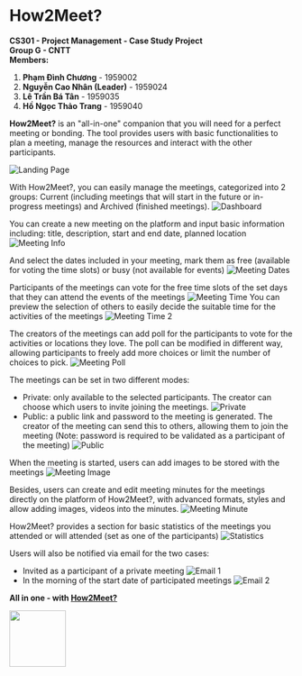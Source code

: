 # How2Meet?

**CS301 - Project Management - Case Study Project**\
**Group G - CNTT**\
**Members:** </br>

1. **Phạm Đình Chương** - 1959002
2. **Nguyễn Cao Nhân (Leader)** - 1959024
3. **Lê Trần Bá Tân** - 1959035
4. **Hồ Ngọc Thảo Trang** - 1959040

**How2Meet?** is an "all-in-one" companion that you will need for a perfect meeting or bonding. The tool provides users with basic functionalities to plan a meeting, manage the resources and interact with the other participants.

![Landing Page](https://firebasestorage.googleapis.com/v0/b/how2meetntt.appspot.com/o/readme%2FScreenshot%202022-07-25%2014.04.50.png?alt=media&token=0e759644-f03f-4d14-bc34-5269828a186a)

With How2Meet?, you can easily manage the meetings, categorized into 2 groups: Current (including meetings that will start in the future or in-progress meetings) and Archived (finished meetings).
![Dashboard](https://firebasestorage.googleapis.com/v0/b/how2meetntt.appspot.com/o/readme%2FScreenshot%202022-07-25%2014.14.54.png?alt=media&token=e87b893f-8cb0-457b-abaf-fea537d28f53)

You can create a new meeting on the platform and input basic information including: title, description, start and end date, planned location
![Meeting Info](https://firebasestorage.googleapis.com/v0/b/how2meetntt.appspot.com/o/readme%2FScreenshot%202022-07-25%2014.22.13.png?alt=media&token=f3ead09c-c395-4444-8d6a-24d989f9048c)

And select the dates included in your meeting, mark them as free (available for voting the time slots) or busy (not available for events)
![Meeting Dates](https://firebasestorage.googleapis.com/v0/b/how2meetntt.appspot.com/o/readme%2FScreenshot%202022-07-25%2014.23.01.png?alt=media&token=e6903507-cd61-4bab-97e8-ba0b5c37fc3f)

Participants of the meetings can vote for the free time slots of the set days that they can attend the events of the meetings
![Meeting Time](https://firebasestorage.googleapis.com/v0/b/how2meetntt.appspot.com/o/readme%2FScreenshot%202022-07-25%2014.33.36.png?alt=media&token=d8c7d986-85a3-44eb-876b-c83ab26e54ae)
You can preview the selection of others to easily decide the suitable time for the activities of the meetings
![Meeting Time 2](https://firebasestorage.googleapis.com/v0/b/how2meetntt.appspot.com/o/readme%2FScreenshot%202022-07-25%2014.34.43.png?alt=media&token=3424313f-dc6c-41ec-a9b7-66816dee0049)

The creators of the meetings can add poll for the participants to vote for the activities or locations they love. The poll can be modified in different way, allowing participants to freely add more choices or limit the number of choices to pick.
![Meeting Poll](https://firebasestorage.googleapis.com/v0/b/how2meetntt.appspot.com/o/readme%2FScreenshot%202022-07-25%2014.35.31.png?alt=media&token=1f1b6ded-bf61-4ee8-be41-ac9a649f5cbe)

The meetings can be set in two different modes:

- Private: only available to the selected participants. The creator can choose which users to invite joining the meetings.
  ![Private](https://firebasestorage.googleapis.com/v0/b/how2meetntt.appspot.com/o/readme%2FScreenshot%202022-07-25%2014.28.26.png?alt=media&token=a5b9c677-a846-422b-98e8-7b79ee0e9f8d)
- Public: a public link and password to the meeting is generated. The creator of the meeting can send this to others, allowing them to join the meeting (Note: password is required to be validated as a participant of the meeting)
  ![Public](https://firebasestorage.googleapis.com/v0/b/how2meetntt.appspot.com/o/readme%2FScreenshot%202022-07-25%2014.28.56.png?alt=media&token=63600118-3e31-4586-8770-dbc7bacc4c34)

When the meeting is started, users can add images to be stored with the meetings
![Meeting Image](https://firebasestorage.googleapis.com/v0/b/how2meetntt.appspot.com/o/readme%2FScreenshot%202022-07-25%2014.38.32.png?alt=media&token=4febd049-41f9-468c-91c8-be5d349e9463)

Besides, users can create and edit meeting minutes for the meetings directly on the platform of How2Meet?, with advanced formats, styles and allow adding images, videos into the minutes.
![Meeting Minute](https://firebasestorage.googleapis.com/v0/b/how2meetntt.appspot.com/o/readme%2FScreenshot%202022-07-25%2014.47.13.png?alt=media&token=798e85c9-4ee7-4a71-9afc-7e640839b263)

How2Meet? provides a section for basic statistics of the meetings you attended or will attended (set as one of the participants)
![Statistics](https://firebasestorage.googleapis.com/v0/b/how2meetntt.appspot.com/o/readme%2FScreenshot%202022-07-25%2014.50.54.png?alt=media&token=bc0f41b6-6eab-406b-bf65-d6acb421e599)

Users will also be notified via email for the two cases:

- Invited as a participant of a private meeting
  ![Email 1](https://firebasestorage.googleapis.com/v0/b/how2meetntt.appspot.com/o/readme%2F2.jpg?alt=media&token=48d3c074-ed7e-4281-bb8f-ef97f35d9a14)
- In the morning of the start date of participated meetings
  ![Email 2](https://firebasestorage.googleapis.com/v0/b/how2meetntt.appspot.com/o/readme%2F1.jpg?alt=media&token=435ae5de-1a54-4d3c-889c-65bac0c0911c)

**All in one - with <a href="https://how2meetntt.web.app/" target="_blank">How2Meet?</a>**

<img src="https://firebasestorage.googleapis.com/v0/b/how2meetntt.appspot.com/o/readme%2Flogo.png?alt=media&token=199eb04a-2519-4ff8-b44f-b2e52abe895b" alt=""
style="width: 100px"></img>
